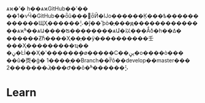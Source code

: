 
ѧϰ�ʼ�
һ��ѧϰGitHub��ʹ��
��1�νӴ�GitHub��ȫû���ȫӢ�Ĳο������Ķ���ѣ������������ЩҲ������⡣�ĵ��˺þò�֪���ԭ��������������ѧϰʱ��ѧԱ����ʦ��������ѧԱ֮�以���Ǻܺõ�һ��ߡ�
������Ƶһͨ����Ҳ��֪��ÿ����������壬���Ҳ���������ҵ��
�ڼ�Ŀİ��Ҳ�ʹ������ܾ�ø�����Ϲ��ڽڼ�ο����ò���
��û�㶮�ģ�
1����֧��Branch��Ϊʲô��develop��master���
2���ܶ����ᣬֻ���Ժ��õ�ʱ������⡣

# Learn 

